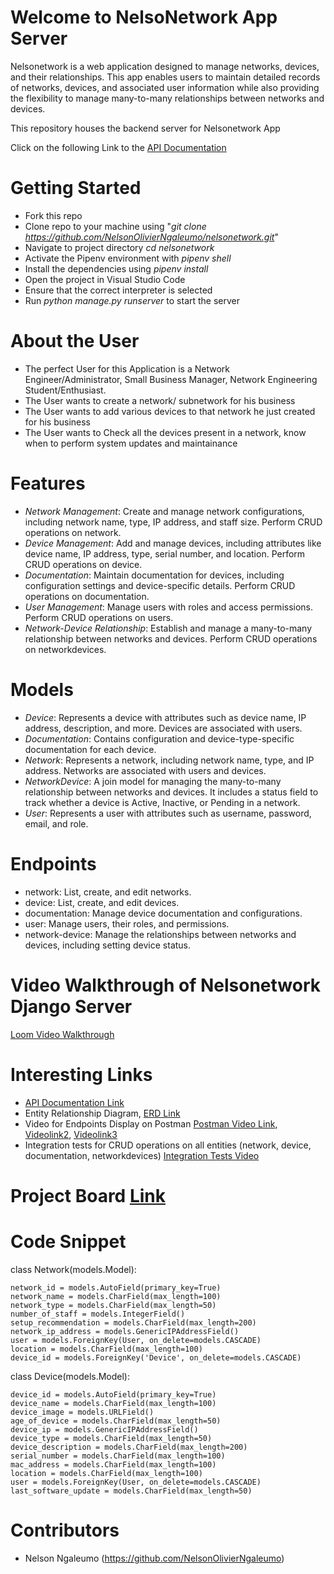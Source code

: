 # Welcome to NelsoNetwork App Server

Nelsonetwork is a web application designed to manage networks, devices, and their relationships. This app enables users to maintain detailed records of networks, devices, and associated user information while also providing the flexibility to manage many-to-many relationships between networks and devices.

This repository houses the backend server for Nelsonetwork App  

Click on the following Link to the [API Documentation](https://documenter.getpostman.com/view/35134770/2sAYdhHVGZ)

# Getting Started
- Fork this repo  
- Clone repo to your machine using "*git clone https://github.com/NelsonOlivierNgaleumo/nelsonetwork.git*"    
- Navigate to project directory *cd nelsonetwork* 
- Activate the Pipenv environment with *pipenv shell*  
- Install the dependencies using *pipenv install*  
- Open the project in Visual Studio Code  
- Ensure that the correct interpreter is selected  
- Run *python manage.py runserver* to start the server

# About the User  
- The perfect User for this Application is a Network Engineer/Administrator, Small Business Manager, Network Engineering Student/Enthusiast.
- The User wants to create a network/ subnetwork for his business  
- The User wants to add various devices to that network he just created for his business  
- The User wants to Check all the devices present in a network, know when to perform system updates and maintainance  

# Features
- *Network Management*: Create and manage network configurations, including network name, type, IP address, and staff size. Perform CRUD operations on network.  
- *Device Management*: Add and manage devices, including attributes like device name, IP address, type, serial number, and location. Perform CRUD operations on device.  
- *Documentation*: Maintain documentation for devices, including configuration settings and device-specific details. Perform CRUD operations on documentation.  
- *User Management*: Manage users with roles and access permissions. Perform CRUD operations on users.  
- *Network-Device Relationship*: Establish and manage a many-to-many relationship between networks and devices. Perform CRUD operations on networkdevices.

# Models
- *Device*: Represents a device with attributes such as device name, IP address, description, and more. Devices are associated with users.
- *Documentation*: Contains configuration and device-type-specific documentation for each device.
- *Network*: Represents a network, including network name, type, and IP address. Networks are associated with users and devices.
- *NetworkDevice*: A join model for managing the many-to-many relationship between networks and devices. It includes a status field to track whether a device is Active, Inactive, or Pending in a network.
- *User*: Represents a user with attributes such as username, password, email, and role.

# Endpoints
- network: List, create, and edit networks.
- device: List, create, and edit devices.
- documentation: Manage device documentation and configurations.
- user: Manage users, their roles, and permissions.
- network-device: Manage the relationships between networks and devices, including setting device status.
  

# Video Walkthrough of Nelsonetwork Django Server 
[Loom Video Walkthrough](www.loom.com/share/34fc5b416aa44e7eab0c59d4b2030c4d)

# Interesting Links
- [API Documentation Link](https://documenter.getpostman.com/view/35134770/2sAYdhHVGZ)  
- Entity Relationship Diagram, [ERD Link](https://dbdiagram.io/d/NELSONETWORK-67a8e9ce263d6cf9a08915e6)
- Video for Endpoints Display on Postman [Postman Video Link](https://www.loom.com/share/34fc5b416aa44e7eab0c59d4b2030c4d), [Videolink2](https://www.loom.com/share/6fb4c220f97f4264b96229a9a04e626c), [Videolink3](https://www.loom.com/share/bea8048d421a450995111fea1aed083a)
- Integration tests for CRUD operations on all entities (network, device, documentation, networkdevices) [Integration Tests Video](https://www.loom.com/share/4eb2043f318342bfb15fccc5f5658c2b)

# Project Board [Link](https://github.com/users/NelsonOlivierNgaleumo/projects/1)  

# Code Snippet

class Network(models.Model):  
    
    network_id = models.AutoField(primary_key=True)  
    network_name = models.CharField(max_length=100)  
    network_type = models.CharField(max_length=50)  
    number_of_staff = models.IntegerField()  
    setup_recommendation = models.CharField(max_length=200)  
    network_ip_address = models.GenericIPAddressField()  
    user = models.ForeignKey(User, on_delete=models.CASCADE)  
    location = models.CharField(max_length=100)  
    device_id = models.ForeignKey('Device', on_delete=models.CASCADE)  

class Device(models.Model):  
  
    device_id = models.AutoField(primary_key=True)  
    device_name = models.CharField(max_length=100)  
    device_image = models.URLField()  
    age_of_device = models.CharField(max_length=50)  
    device_ip = models.GenericIPAddressField()  
    device_type = models.CharField(max_length=50)  
    device_description = models.CharField(max_length=200)  
    serial_number = models.CharField(max_length=100)  
    mac_address = models.CharField(max_length=100)  
    location = models.CharField(max_length=100)  
    user = models.ForeignKey(User, on_delete=models.CASCADE)  
    last_software_update = models.CharField(max_length=50)  


# Contributors
- Nelson Ngaleumo (https://github.com/NelsonOlivierNgaleumo)




